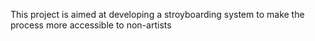 This project is aimed at developing a stroyboarding system to make the process more accessible to non-artists

